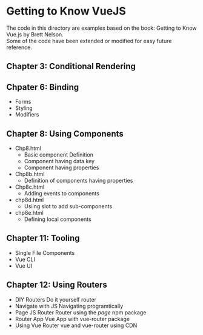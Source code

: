 # Getting to Know VueJS
The code in this directory are examples based on the book: Getting to Know Vue.js by Brett Nelson.    
Some of the code have been extended or modified for easy future reference.  

## Chapter 3: Conditional Rendering

## Chpater 6: Binding
* Forms
* Styling
* Modifiers

## Chapter 8: Using Components
* Chp8.html  
  * Basic component Definition  
  * Component having data key  
  * Component having properties  
* Chp8b.html
  * Definition of components having properties
* Chp8c.html
  * Adding events to components
* chp8d.html
  * Usiing slot to add sub-components
* chp8e.html
  * Defining local components

## Chapter 11: Tooling
* Single File Components  
* Vue CLI  
* Vue UI

## Chapter 12: Using Routers
* DIY Routers
  Do it yourself router
* Navigate with JS
  Navigating programtically
* Page JS Router
  Router using the _page_ npm package
* Router App
  Vue App with vue-router package
* Using Vue Router
  vue and vue-router using CDN
